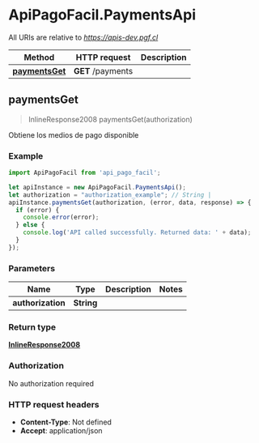 # ApiPagoFacil.PaymentsApi

All URIs are relative to *https://apis-dev.pgf.cl*

Method | HTTP request | Description
------------- | ------------- | -------------
[**paymentsGet**](PaymentsApi.md#paymentsGet) | **GET** /payments | 



## paymentsGet

> InlineResponse2008 paymentsGet(authorization)



Obtiene los medios de pago disponible

### Example

```javascript
import ApiPagoFacil from 'api_pago_facil';

let apiInstance = new ApiPagoFacil.PaymentsApi();
let authorization = "authorization_example"; // String | 
apiInstance.paymentsGet(authorization, (error, data, response) => {
  if (error) {
    console.error(error);
  } else {
    console.log('API called successfully. Returned data: ' + data);
  }
});
```

### Parameters


Name | Type | Description  | Notes
------------- | ------------- | ------------- | -------------
 **authorization** | **String**|  | 

### Return type

[**InlineResponse2008**](InlineResponse2008.md)

### Authorization

No authorization required

### HTTP request headers

- **Content-Type**: Not defined
- **Accept**: application/json

